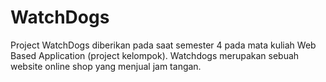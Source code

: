 # WatchDogs
Project WatchDogs diberikan pada saat semester 4 pada mata kuliah Web Based Application (project kelompok). Watchdogs merupakan sebuah website online shop yang menjual jam tangan.
